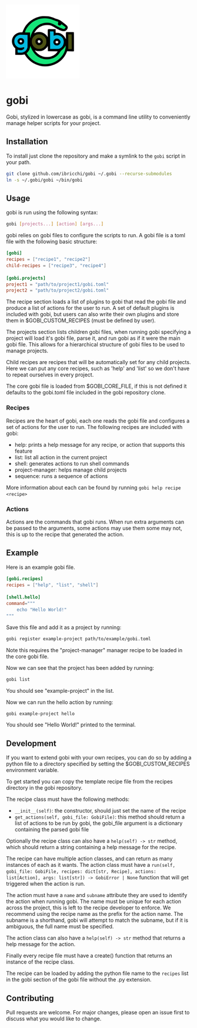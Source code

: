 <img src="logo.svg" width="200" />

# gobi

Gobi, stylized in lowercase as gobi, is a command line utility to conveniently manage helper scripts for your project.

## Installation

To install just clone the repository and make a symlink to the `gobi` script in your path.

```bash
git clone github.com/ibricchi/gobi ~/.gobi --recurse-submodules
ln -s ~/.gobi/gobi ~/bin/gobi
```

## Usage

gobi is run using the following syntax:

```bash
gobi [projects...] [action] [args...]
```

gobi relies on gobi files to configure the scripts to run. A gobi file is a toml file with the following basic structure:

```toml
[gobi]
recipes = ["recipe1", "recipe2"]
child-recipes = ["recipe3", "recipe4"]

[gobi.projects]
project1 = "path/to/project1/gobi.toml"
project2 = "path/to/project2/gobi.toml"
```

The recipe section loads a list of plugins to gobi that read the gobi file and produce a list of actions for the user to run. A set of default plugins is included with gobi, but users can also write their own plugins and store them in $GOBI_CUSTOM_RECIPES (must be defined by user). 

The projects section lists children gobi files, when running gobi specifying a project will load it's gobi file, parse it, and run gobi as if it were the main gobi file. This allows for a hierarchical structure of gobi files to be used to manage projects.

Child recipes are recipes that will be automatically set for any child projects. Here we can put any core recipes, such as 'help' and 'list' so we don't have to repeat ourselves in every project.

The core gobi file is loaded from $GOBI_CORE_FILE, if this is not defined it defaults to the gobi.toml file included in the gobi repository clone.

### Recipes

Recipes are the heart of gobi, each one reads the gobi file and configures a set of actions for the user to run. The following recipes are included with gobi:

- help: prints a help message for any recipe, or action that supports this feature
- list: list all action in the current project
- shell: generates actions to run shell commands
- project-manager: helps manage child projects
- sequence: runs a sequence of actions

More information about each can be found by running `gobi help recipe <recipe>`

### Actions

Actions are the commands that gobi runs. When run extra arguments can be passed to the arguments, some actions may use them some may not, this is up to the recipe that generated the action.

## Example

Here is an example gobi file.

```toml
[gobi.recipes]
recipes = ["help", "list", "shell"]

[shell.hello]
command="""
    echo "Hello World!"
"""
```

Save this file and add it as a project by running:

```bash
gobi register example-project path/to/example/gobi.toml
```
Note this requires the "project-manager" manager recipe to be loaded in the core gobi file.

Now we can see that the project has been added by running:

```bash
gobi list
```

You should see "example-project" in the list.

Now we can run the hello action by running:

```bash
gobi example-project hello
```

You should see "Hello World!" printed to the terminal.

## Development

If you want to extend gobi with your own recipes, you can do so by adding a python file to a directory specified by setting the $GOBI_CUSTOM_RECIPES environment variable. 

To get started you can copy the template recipe file from the recipes directory in the gobi repository.

The recipe class must have the following methods:
- `__init__(self)`: the constructor, should just set the name of the recipe
- `get_actions(self, gobi_file: GobiFile)`: this method should return a list of actions to be run by gobi, the gobi_file argument is a dictionary containing the parsed gobi file

Optionally the recipe class can also have a `help(self) -> str` method, which should return a string containing a help message for the recipe.

The recipe can have multiple action classes, and can return as many instances of each as it wants. The action class must have a `run(self, gobi_file: GobiFile, recipes: dict[str, Recipe], actions: list[Action], args: list[str]) -> GobiError | None` function that will get triggered when the action is run.

The action must have a `name` and `subname` attribute they are used to identify the action when running gobi. The name must be unique for each action across the project, this is left to the recipe developer to enforce. We recommend using the recipe name as the prefix for the action name. The subname is a shorthand, gobi will attempt to match the subname, but if it is ambiguous, the full name must be specified.

The action class can also have a `help(self) -> str` method that returns a help message for the action.

Finally every recipe file must have a create() function that returns an instance of the recipe class.

The recipe can be loaded by adding the python file name to the `recipes` list in the gobi section of the gobi file without the .py extension.

## Contributing

Pull requests are welcome. For major changes, please open an issue first to discuss what you would like to change.


